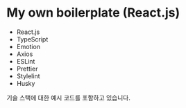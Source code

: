 # My own boilerplate (React.js)

- React.js
- TypeScript
- Emotion
- Axios
- ESLint
- Prettier
- Stylelint
- Husky

기술 스택에 대한 예시 코드를 포함하고 있습니다.